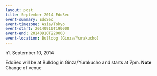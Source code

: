 ```yaml
---
layout: post
title: September 2014 EdoSec
event-summary: EdoSec
event-timezone: Asia/Tokyo
event-start: 20140910T190000
event-end: 20140910T220000
event-location: Bulldog (Ginza/Yurakucho)
---
```


h1. September 10, 2014

EdoSec will be at Bulldog in Ginza/Yurakucho and starts at 7pm.
**Note** Change of venue
